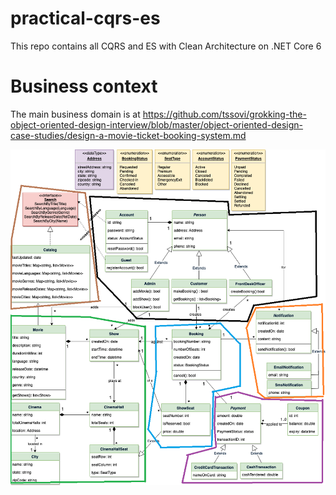 # practical-cqrs-es
This repo contains all CQRS and ES with Clean Architecture on .NET Core 6 

# Business context

The main business domain is at https://github.com/tssovi/grokking-the-object-oriented-design-interview/blob/master/object-oriented-design-case-studies/design-a-movie-ticket-booking-system.md

![](assets/mtbs-class-diagram.png)
